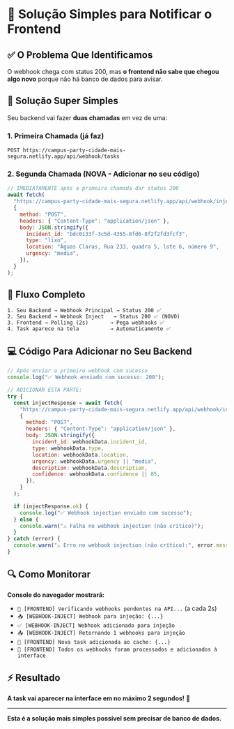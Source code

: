 # 🚀 Solução Simples para Notificar o Frontend

## ✅ O Problema Que Identificamos

O webhook chega com status 200, mas **o frontend não sabe que chegou algo novo** porque não há banco de dados para avisar.

## 🔧 Solução Super Simples

Seu backend vai fazer **duas chamadas** em vez de uma:

### 1. **Primeira Chamada (já faz)**

```
POST https://campus-party-cidade-mais-segura.netlify.app/api/webhook/tasks
```

### 2. **Segunda Chamada (NOVA - Adicionar no seu código)**

```javascript
// IMEDIATAMENTE após a primeira chamada dar status 200
await fetch(
  "https://campus-party-cidade-mais-segura.netlify.app/api/webhook/inject",
  {
    method: "POST",
    headers: { "Content-Type": "application/json" },
    body: JSON.stringify({
      incident_id: "bdc0133f-3c5d-4355-8fd6-8f2f2fd3fcf3",
      type: "lixo",
      location: "Águas Claras, Rua 233, quadra 5, lote 6, número 9",
      urgency: "media",
    }),
  }
);
```

## 🎯 Fluxo Completo

```
1. Seu Backend → Webhook Principal → Status 200 ✅
2. Seu Backend → Webhook Inject   → Status 200 ✅ (NOVO)
3. Frontend → Polling (2s)       → Pega webhooks ✅
4. Task aparece na tela          → Automaticamente ✅
```

## 💻 Código Para Adicionar no Seu Backend

```javascript
// Após enviar o primeiro webhook com sucesso
console.log("✅ Webhook enviado com sucesso: 200");

// ADICIONAR ESTA PARTE:
try {
  const injectResponse = await fetch(
    "https://campus-party-cidade-mais-segura.netlify.app/api/webhook/inject",
    {
      method: "POST",
      headers: { "Content-Type": "application/json" },
      body: JSON.stringify({
        incident_id: webhookData.incident_id,
        type: webhookData.type,
        location: webhookData.location,
        urgency: webhookData.urgency || "media",
        description: webhookData.description,
        confidence: webhookData.confidence || 85,
      }),
    }
  );

  if (injectResponse.ok) {
    console.log("✅ Webhook injection enviado com sucesso");
  } else {
    console.warn("⚠️ Falha no webhook injection (não crítico)");
  }
} catch (error) {
  console.warn("⚠️ Erro no webhook injection (não crítico):", error.message);
}
```

## 🔍 Como Monitorar

**Console do navegador mostrará:**

- `🔄 [FRONTEND] Verificando webhooks pendentes na API...` (a cada 2s)
- `📥 [WEBHOOK-INJECT] Webhook para injeção: {...}`
- `✅ [WEBHOOK-INJECT] Webhook adicionado para injeção`
- `📤 [WEBHOOK-INJECT] Retornando 1 webhooks para injeção`
- `🎯 [FRONTEND] Nova task adicionada ao cache: {...}`
- `🏁 [FRONTEND] Todos os webhooks foram processados e adicionados à interface`

## ⚡ Resultado

**A task vai aparecer na interface em no máximo 2 segundos!** 🎯

---

**Esta é a solução mais simples possível sem precisar de banco de dados.**
